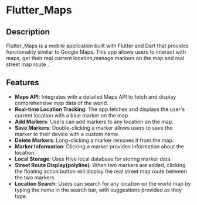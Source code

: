 # Flutter_Maps

## Description
Flutter_Maps is a mobile application built with Flutter and Dart that provides functionality similar to Google Maps. This app allows users to interact with maps, get their real current location,manage markers on the map and real street map route .

## Features
- **Maps API**: Integrates with a detailed Maps API to fetch and display comprehensive map data of the world.
- **Real-time Location Tracking**: The app fetches and displays the user's current location with a blue marker on the map.
- **Add Markers**: Users can add markers to any location on the map.
- **Save Markers**: Double-clicking a marker allows users to save the marker to their device with a custom name.
- **Delete Markers**: Long-clicking a marker removes it from the map.
- **Marker Information**: Clicking a marker provides information about the location.
- **Local Storage**: Uses Hive local database for storing marker data.
- **Street Route Display(polyline)**: When two markers are added, clicking the floating action button will display the real street map route between the two markers.
- **Location Search**: Users can search for any location on the world map by typing the name in the search bar, with suggestions provided as they type.
  


